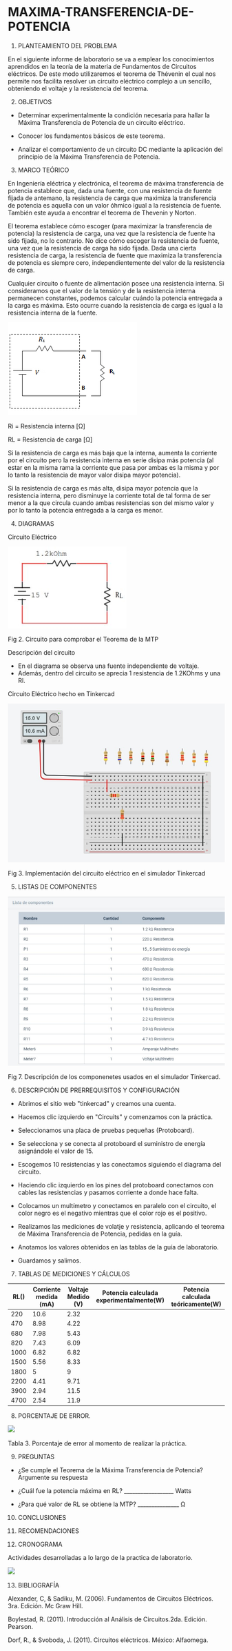 # MAXIMA-TRANSFERENCIA-DE-POTENCIA

1. PLANTEAMIENTO DEL PROBLEMA 

En el siguiente informe de laboratorio se va a emplear los conocimientos aprendidos en la teoría de la materia de Fundamentos de Circuitos eléctricos. De este modo utilizaremos el teorema de Thévenin el cual nos permite nos facilita resolver un circuito eléctrico complejo a un sencillo, obteniendo el voltaje y la resistencia del teorema.

2. OBJETIVOS

* Determinar experimentalmente la condición necesaria para hallar la Máxima Transferencia de Potencia de un circuito eléctrico.

* Conocer los fundamentos básicos de este teorema.

* Analizar el comportamiento de un circuito DC mediante la aplicación del principio de la Máxima Transferencia de Potencia.


3. MARCO TEÓRICO 

En Ingeniería eléctrica y electrónica, el teorema de máxima transferencia de potencia establece que, dada una fuente, con una resistencia de fuente fijada de antemano, la resistencia de carga que maximiza la transferencia de potencia es aquella con un valor óhmico igual a la resistencia de fuente. También este ayuda a encontrar el teorema de Thevenin y Norton.

El teorema establece cómo escoger (para maximizar la transferencia de potencia) la resistencia de carga, una vez que la resistencia de fuente ha sido fijada, no lo contrario. No dice cómo escoger la resistencia de fuente, una vez que la resistencia de carga ha sido fijada. Dada una cierta resistencia de carga, la resistencia de fuente que maximiza la transferencia de potencia es siempre cero, independientemente del valor de la resistencia de carga.

Cualquier circuito o fuente de alimentación posee una resistencia interna. Si consideramos que el valor de la tensión y de la resistencia interna permanecen constantes, podemos calcular cuándo la potencia entregada a la carga es máxima. Esto ocurre cuando la resistencia de carga es igual a la resistencia interna de la fuente.

![](https://raw.githubusercontent.com/JavoEstevez/MAXIMA-TRANSFERENCIA-DE-POTENCIA/master/Img/transferencia.jpg)

Ri = Resistencia interna [Ω]

RL = Resistencia de carga [Ω]

Si la resistencia de carga es más baja que la interna, aumenta la corriente por el circuito pero la resistencia interna en serie disipa más potencia (al estar en la misma rama la corriente que pasa por ambas es la misma y por lo tanto la resistencia de mayor valor disipa mayor potencia).

Si la resistencia de carga es más alta, disipa mayor potencia que la resistencia interna, pero disminuye la corriente total de tal forma de ser menor a la que circula cuando ambas resistencias son del mismo valor y por lo tanto la potencia entregada a la carga es menor.

4. DIAGRAMAS

Circuito Eléctrico

![](https://github.com/JavoEstevez/MAXIMA-TRANSFERENCIA-DE-POTENCIA/blob/master/Img/Captura.JPG)

Fig 2. Circuito para comprobar el Teorema de la MTP

Descripción del circuito

* En el diagrama se observa una fuente independiente de voltaje.
* Además, dentro del circuito se aprecia 1 resistencia de 1.2KOhms y una Rl.


Circuito Eléctrico hecho en Tinkercad

![](https://github.com/JavoEstevez/MAXIMA-TRANSFERENCIA-DE-POTENCIA/blob/master/Img/CIRCUITO.jpg)

Fig 3. Implementación del circuito eléctrico en el simulador Tinkercad

5. LISTAS DE COMPONENTES

![](https://github.com/JavoEstevez/MAXIMA-TRANSFERENCIA-DE-POTENCIA/blob/master/Img/COMPONENTES.jpg)

Fig 7. Descripción de los componenetes usados en el simulador Tinkercad.

6. DESCRIPCIÓN DE PRERREQUISITOS Y CONFIGURACIÓN

* Abrimos el sitio web "tinkercad" y creamos una cuenta.

* Hacemos clic izquierdo en "Circuits" y comenzamos con la práctica.

* Seleccionamos una placa de pruebas pequeñas (Protoboard).

* Se selecciona y se conecta al protoboard el suministro de energía asignándole el valor de 15.

* Escogemos 10 resistencias y las conectamos siguiendo el diagrama del circuito.

* Haciendo clic izquierdo en los pines del protoboard conectamos con cables las resistencias y pasamos corriente a donde hace falta.

* Colocamos un multímetro y conectamos en paralelo con el circuito, el color negro es el negativo mientras que el color rojo es el positivo.

* Realizamos las mediciones de volatje y resistencia, aplicando el teorema de Máxima Transferencia de Potencia, pedidas en la guía.

* Anotamos los valores obtenidos en las tablas de la guía de laboratorio.

* Guardamos y salimos.

7. TABLAS DE MEDICIONES Y CÁLCULOS 

| RL()| Corriente medida (mA) | Voltaje Medido (V)| Potencia calculada experimentalmente(W)|Potencia calculada teóricamente(W)| 
| --    |                 ---- |-------------             |----------------      |--------|
| 220 |                   10.6| 2.32                   |              |    |
|470  |                   8.98 |4.22                    |              |    |             
|680  |                   7.98   | 5.43                  |                 |     |        
| 820  |                   7.43  | 6.09            |     |
|1000|                     6.82| 6.82           |       | 
|1500|                      5.56|8.33       |      |
|1800|                       5| 9 |          | 
|2200|                     4.41| 9.71       |      | 
|3900|                      2.94| 11.5       |        | 
|4700|                      2.54|11.9|       |        | 

8. PORCENTAJE DE ERROR.

![](https://github.com/PabloGualotuna7/TEOREMA-DE-THEVENIN/blob/master/img/Tabla_porcentaje_de_error.png)

Tabla 3. Porcentaje de error al momento de realizar la práctica.

9. PREGUNTAS

* ¿Se cumple el Teorema de la Máxima Transferencia de Potencia? Argumente su
respuesta

* ¿Cuál fue la potencia máxima en RL? __________________ Watts

*  ¿Para qué valor de RL se obtiene la MTP? _______________ Ω

10. CONCLUSIONES 

 
11. RECOMENDACIONES 


12. CRONOGRAMA

Actividades desarrolladas a lo largo de la practica de laboratorio.

![](https://github.com/PabloGualotuna7/TEOREMA-DE-THEVENIN/blob/master/img/Cronograma.png)

13. BIBLIOGRAFÍA 

Alexander, C, & Sadiku, M. (2006). Fundamentos de Circuitos Eléctricos. 3ra. Edición. Mc Graw Hill.

Boylestad, R. (2011). Introducción al Análisis de Circuitos.2da. Edición. Pearson.

Dorf, R., & Svoboda, J. (2011). Circuitos eléctricos. México: Alfaomega.

